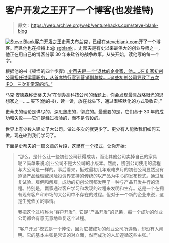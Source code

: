 # 客户开发之王开了一个博客(也发推特)

> 原文：<https://web.archive.org/web/venturehacks.com/steve-blank-blog>

[![](img/a54e2193a019bb2b4471d3e33ced082b.png "Steve Blank")](https://web.archive.org/web/20221128034907/http://steveblank.com/)[客户开发之王](https://web.archive.org/web/20221128034907/http://venturehacks.com/articles/customer-development-course)史蒂夫布兰克，已经在[steveblank.com](https://web.archive.org/web/20221128034907/http://steveblank.com/)开了一个博客。而且他也在推特上:@ [sgblank](https://web.archive.org/web/20221128034907/https://twitter.com/sgblank) 。史蒂夫是有史以来最伟大的创业导师之一，他正在用自己的博客分享 30 年来硅谷的战争故事。从头开始，读他写的每一个字。

根据他的书《顿悟的四个步骤》[,史蒂夫是一个“退休的企业家，他……在 8 家初创公司担任过运营职务，从首席执行官到营销副总裁……这些初创公司导致了五次 IPO，三次非常深的坑。”](https://web.archive.org/web/20221128034907/http://www.amazon.com/gp/product/0976470705?ie=UTF8&tag=httpventureco-20&linkCode=as2&camp=1789&creative=390957&creativeASIN=0976470705)

马克·安德森称史蒂夫为“在创办高科技公司的话题上，你会发现最具战略眼光的思想家之一……买下(他的书)，读一读，放在枕头下，通过潜移默化的方式吸收它。”

史蒂夫的理论是详尽的，深思熟虑的，彻底的。最重要的是，它们基于 30 年的成功和失败——它们是经过检验的，而不是假设的。

世界上有少数人建立了大公司。做过多次的就更少了。更少有人能教我们如何去做。现在轮到我们学习了。

下面是史蒂夫的一篇文章的片段，[这里有一个模式](https://web.archive.org/web/20221128034907/http://steveblank.com/2009/02/23/theres-a-pattern-here/)，让你开始:

> “那么，是什么让一些初创公司获得成功，而让其他公司卖掉自己的家具呢？简单来说:创业公司不是大公司的小版本。然而，初创公司使用的流程与大公司是一样的。事后看来，挺过最初几年艰难岁月的初创公司显然没有遵循产品经理或风险投资界支持的传统的以产品为中心的发布模式。通过反复试验、雇佣和解雇，成功的初创公司都发明了一种与产品开发并行的流程。特别是，赢家通过客户学习和发现的过程来发明和生存。这是一个在拥有现有客户和市场的大公司中不存在的过程。但对于一个新的企业来说，这是生死攸关的事情。
> 
> 我把这个过程称为“客户开发”，它是“产品开发”的兄弟，每一个成功的创业公司都会有意无意地重复这个过程。
> 
> “客户开发”模式是一个悖论，因为它被成功的创业公司所遵循，却没有人阐明。它的基本主张是常识的对立面，然而成功的人却遵循这些主张。”